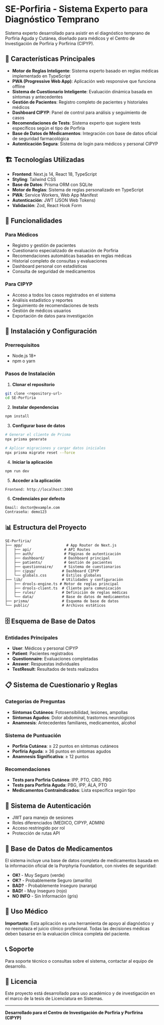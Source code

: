 # SE-Porfiria - Sistema Experto para Diagnóstico Temprano

Sistema experto desarrollado para asistir en el diagnóstico temprano de Porfiria Aguda y Cutánea, diseñado para médicos y el Centro de Investigación de Porfiria y Porfirina (CIPYP).

## 🎯 Características Principales

- **Motor de Reglas Inteligente**: Sistema experto basado en reglas médicas implementado en TypeScript
- **PWA (Progressive Web App)**: Aplicación web responsive que funciona offline
- **Sistema de Cuestionario Inteligente**: Evaluación dinámica basada en síntomas y antecedentes
- **Gestión de Pacientes**: Registro completo de pacientes y historiales médicos
- **Dashboard CIPYP**: Panel de control para análisis y seguimiento de casos
- **Recomendaciones de Tests**: Sistema experto que sugiere tests específicos según el tipo de Porfiria
- **Base de Datos de Medicamentos**: Integración con base de datos oficial de seguridad farmacológica
- **Autenticación Segura**: Sistema de login para médicos y personal CIPYP

## 🏗️ Tecnologías Utilizadas

- **Frontend**: Next.js 14, React 18, TypeScript
- **Styling**: Tailwind CSS
- **Base de Datos**: Prisma ORM con SQLite
- **Motor de Reglas**: Sistema de reglas personalizado en TypeScript
- **PWA**: Service Workers, Web App Manifest
- **Autenticación**: JWT (JSON Web Tokens)
- **Validación**: Zod, React Hook Form

## 📱 Funcionalidades

### Para Médicos
- Registro y gestión de pacientes
- Cuestionario especializado de evaluación de Porfiria
- Recomendaciones automáticas basadas en reglas médicas
- Historial completo de consultas y evaluaciones
- Dashboard personal con estadísticas
- Consulta de seguridad de medicamentos

### Para CIPYP
- Acceso a todos los casos registrados en el sistema
- Análisis estadístico y reportes
- Seguimiento de recomendaciones de tests
- Gestión de médicos usuarios
- Exportación de datos para investigación

## 🚀 Instalación y Configuración

### Prerrequisitos
- Node.js 18+ 
- npm o yarn

### Pasos de Instalación

1. **Clonar el repositorio**
```bash
git clone <repository-url>
cd SE-Porfiria
```

2. **Instalar dependencias**
```bash
npm install
```

3. **Configurar base de datos**
```bash
# Generar el cliente de Prisma
npx prisma generate

# Aplicar migraciones y cargar datos iniciales
npx prisma migrate reset --force
```

4. **Iniciar la aplicación**
```bash
npm run dev
```

5. **Acceder a la aplicación**
```
Frontend: http://localhost:3000
```

6. **Credenciales por defecto**
```
Email: doctor@example.com
Contraseña: demo123
```

## 📊 Estructura del Proyecto

```
SE-Porfiria/
├── app/                    # App Router de Next.js
│   ├── api/               # API Routes
│   ├── auth/              # Páginas de autenticación
│   ├── dashboard/         # Dashboard principal
│   ├── patients/          # Gestión de pacientes
│   ├── questionnaire/     # Sistema de cuestionarios
│   ├── cipyp/            # Dashboard CIPYP
│   └── globals.css       # Estilos globales
├── lib/                  # Utilidades y configuración
│   ├── drools-engine.ts # Motor de reglas principal
│   ├── drools-client.ts  # Cliente para comunicación
│   ├── rules/            # Definición de reglas médicas
│   └── data/             # Base de datos de medicamentos
├── prisma/               # Esquema de base de datos
└── public/               # Archivos estáticos
```

## 🗄️ Esquema de Base de Datos

### Entidades Principales
- **User**: Médicos y personal CIPYP
- **Patient**: Pacientes registrados
- **Questionnaire**: Evaluaciones completadas
- **Answer**: Respuestas individuales
- **TestResult**: Resultados de tests realizados

## 📋 Sistema de Cuestionario y Reglas

### Categorías de Preguntas
- **Síntomas Cutáneos**: Fotosensibilidad, lesiones, ampollas
- **Síntomas Agudos**: Dolor abdominal, trastornos neurológicos
- **Anamnesis**: Antecedentes familiares, medicamentos, alcohol

### Sistema de Puntuación
- **Porfiria Cutánea**: ≥ 22 puntos en síntomas cutáneos
- **Porfiria Aguda**: ≥ 36 puntos en síntomas agudos
- **Anamnesis Significativa**: ≥ 12 puntos

### Recomendaciones
- **Tests para Porfiria Cutánea**: IPP, PTO, CRO, PBG
- **Tests para Porfiria Aguda**: PBG, IPP, ALA, PTO
- **Medicamentos Contraindicados**: Lista específica según tipo

## 🔐 Sistema de Autenticación

- JWT para manejo de sesiones
- Roles diferenciados (MEDICO, CIPYP, ADMIN)
- Acceso restringido por rol
- Protección de rutas API

## 💊 Base de Datos de Medicamentos

El sistema incluye una base de datos completa de medicamentos basada en la información oficial de la Porphyria Foundation, con niveles de seguridad:

- **OK!** - Muy Seguro (verde)
- **OK?** - Probablemente Seguro (amarillo)
- **BAD?** - Probablemente Inseguro (naranja)
- **BAD!** - Muy Inseguro (rojo)
- **NO INFO** - Sin Información (gris)

## 🏥 Uso Médico

**Importante**: Esta aplicación es una herramienta de apoyo al diagnóstico y no reemplaza el juicio clínico profesional. Todas las decisiones médicas deben basarse en la evaluación clínica completa del paciente.

## 📞 Soporte

Para soporte técnico o consultas sobre el sistema, contactar al equipo de desarrollo.

## 📄 Licencia

Este proyecto está desarrollado para uso académico y de investigación en el marco de la tesis de Licenciatura en Sistemas.

---

**Desarrollado para el Centro de Investigación de Porfiria y Porfirina (CIPYP)**